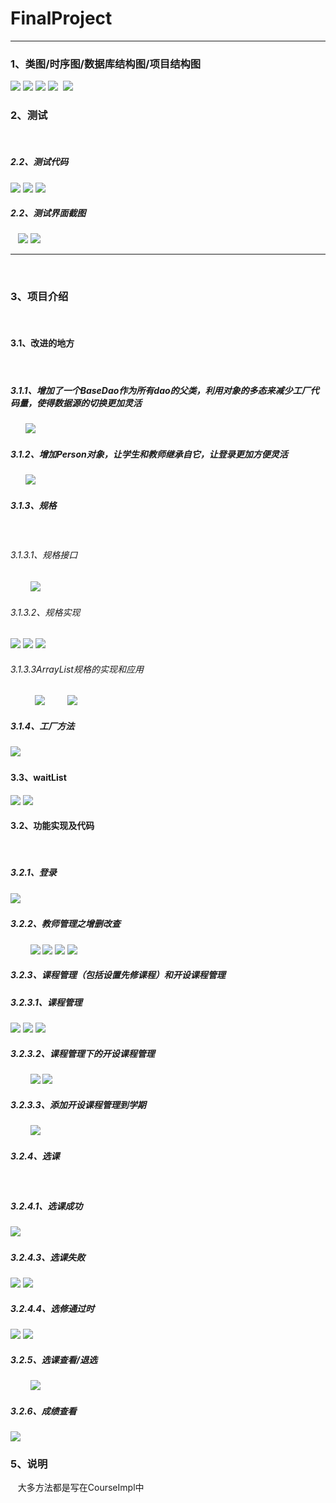 # FinalProject
<hr/>
  <h3>1、类图/时序图/数据库结构图/项目结构图</h3>
  <img src="doc/classDiagram.png" />
  <img src="doc/seq1.JPG" />
  <img src="doc/seq2.JPG" />
  <img src="doc/project.JPG" />
  <img src="doc/sql.JPG" />
  
  <h3>2、测试</h3>
    <h5>2.2、测试代码</h5>
    <img src="doc/testCode.JPG" />
    <img src="doc/testCode2.JPG" />
    <img src="doc/testCode3.JPG" />
   <h5>2.2、测试界面截图</h5>
    <img src="doc/test1.JPG" />
    <img src="doc/test2.JPG" />
  <hr/>
  
  <h3>3、项目介绍</h3>
    <h4>3.1、改进的地方</h4>
      <h5>3.1.1、增加了一个BaseDao作为所有dao的父类，利用对象的多态来减少工厂代码量，使得数据源的切换更加灵活</h5>
        <img src="doc/dao.JPG" />
      <h5>3.1.2、增加Person对象，让学生和教师继承自它，让登录更加方便灵活</h5>
        <img src="doc/login2.JPG" />
       <h5>3.1.3、规格</h5> 
         <h6>3.1.3.1、规格接口</h6>
         <img src="doc/Ispec.JPG" />
         <h6>3.1.3.2、规格实现</h6>
         <img src="doc/spec1.JPG" />
         <img src="doc/spec2.JPG" />
         <img src="doc/spec3.JPG" />
         <h6>3.1.3.3ArrayList<ISpecification>规格的实现和应用</h6>   
         <img src="doc/rules.JPG" />
         <img src="doc/attend.JPG" />
      <h5>3.1.4、工厂方法</h5> 
          <img src="doc/dao.JPG" />  
    <h4>3.3、waitList</h4>
         <img src="doc/waitList.JPG" />
         <img src="doc/waitList2.JPG" />
    <h4>3.2、功能实现及代码</h4> 
      <h5>3.2.1、登录</h5>
          <img src="doc/login.JPG" />
      <h5>3.2.2、教师管理之增删改查</h5>
          <img src="doc/teaAdd.JPG" />
          <img src="doc/teaDel.JPG" />
          <img src="doc/teaChange.JPG" />
          <img src="doc/teaSerach.JPG" />
      <h5>3.2.3、课程管理（包括设置先修课程）和开设课程管理</h5>
        <h5>3.2.3.1、课程管理</h5> 
          <img src="doc/courseAdd.JPG" />
          <img src="doc/courseChange.JPG" />
          <img src="doc/courseSearch.JPG" />
        <h5>3.2.3.2、课程管理下的开设课程管理</h5> 
          <img src="doc/sectionAdd.JPG" />
          <img src="doc/sectionDel.JPG" />
        <h5>3.2.3.3、添加开设课程管理到学期</h5> 
          <img src="doc/achedule.JPG" />
      <h5>3.2.4、选课</h5>
         <h5>3.2.4.1、选课成功</h5>
          <img src="doc/xk3.JPG" />
         <h5>3.2.4.3、选课失败</h5>
          <img src="doc/xk2.JPG" />
          <img src="doc/xk4.JPG" />
         <h5>3.2.4.4、选修通过时</h5>
          <img src="doc/xk5.JPG" />
          <img src="doc/xk6.JPG" />
      <h5>3.2.5、选课查看/退选</h5>
          <img src="doc/wait2.JPG" />
      <h5>3.2.6、成绩查看</h5>
          <img src="doc/grade.JPG" />
 
  <h3>5、说明</h3>
    大多方法都是写在CourseImpl中

